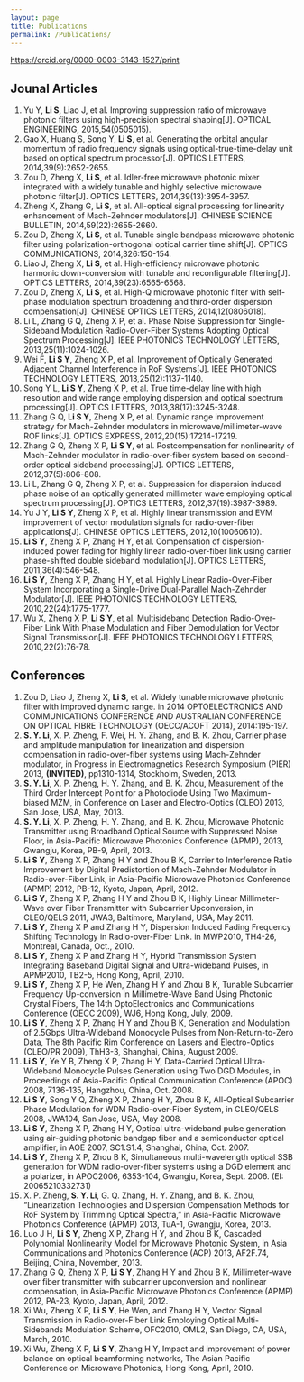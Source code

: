 ```yaml
---
layout: page
title: Publications
permalink: /Publications/
---
```


https://orcid.org/0000-0003-3143-1527/print

## Jounal Articles

1. Yu Y, **Li S**, Liao J, et al. Improving suppression ratio of microwave photonic filters using high-precision spectral shaping[J]. OPTICAL ENGINEERING, 2015,54(0505015).
2. Gao X, Huang S, Song Y, **Li S**, et al. Generating the orbital angular momentum of radio frequency signals using optical-true-time-delay unit based on optical spectrum processor[J]. OPTICS LETTERS, 2014,39(9):2652-2655.
3. Zou D, Zheng X, **Li S**, et al. Idler-free microwave photonic mixer integrated with a widely tunable and highly selective microwave photonic filter[J]. OPTICS LETTERS, 2014,39(13):3954-3957.
4. Zheng X, Zhang G, **Li S**, et al. All-optical signal processing for linearity enhancement of Mach-Zehnder modulators[J]. CHINESE SCIENCE BULLETIN, 2014,59(22):2655-2660.
5. Zou D, Zheng X, **Li S**, et al. Tunable single bandpass microwave photonic filter using polarization-orthogonal optical carrier time shift[J]. OPTICS COMMUNICATIONS, 2014,326:150-154.
6. Liao J, Zheng X, **Li S**, et al. High-efficiency microwave photonic harmonic down-conversion with tunable and reconfigurable filtering[J]. OPTICS LETTERS, 2014,39(23):6565-6568.
7. Zou D, Zheng X, **Li S**, et al. High-Q microwave photonic filter with self-phase modulation spectrum broadening and third-order dispersion compensation[J]. CHINESE OPTICS LETTERS, 2014,12(0806018).
9. Li L, Zhang G Q, Zheng X P, et al. Phase Noise Suppression for Single-Sideband Modulation Radio-Over-Fiber Systems Adopting Optical Spectrum Processing[J]. IEEE PHOTONICS TECHNOLOGY LETTERS, 2013,25(11):1024-1026.
1. Wei F, **Li S Y**, Zheng X P, et al. Improvement of Optically Generated Adjacent Channel Interference in RoF Systems[J]. IEEE PHOTONICS TECHNOLOGY LETTERS, 2013,25(12):1137-1140.
1. Song Y L, **Li S Y**, Zheng X P, et al. True time-delay line with high resolution and wide range employing dispersion and optical spectrum processing[J]. OPTICS LETTERS, 2013,38(17):3245-3248.
1. Zhang G Q, **Li S Y**, Zheng X P, et al. Dynamic range improvement strategy for Mach-Zehnder modulators in microwave/millimeter-wave ROF links[J]. OPTICS EXPRESS, 2012,20(15):17214-17219.
1. Zhang G Q, Zheng X P, **Li S Y**, et al. Postcompensation for nonlinearity of Mach-Zehnder modulator in radio-over-fiber system based on second-order optical sideband processing[J]. OPTICS LETTERS, 2012,37(5):806-808.
1. Li L, Zhang G Q, Zheng X P, et al. Suppression for dispersion induced phase noise of an optically generated millimeter wave employing optical spectrum processing[J]. OPTICS LETTERS, 2012,37(19):3987-3989.
1. Yu J Y, **Li S Y**, Zheng X P, et al. Highly linear transmission and EVM improvement of vector modulation signals for radio-over-fiber applications[J]. CHINESE OPTICS LETTERS, 2012,10(10060610).
1. **Li S Y**, Zheng X P, Zhang H Y, et al. Compensation of dispersion-induced power fading for highly linear radio-over-fiber link using carrier phase-shifted double sideband modulation[J]. OPTICS LETTERS, 2011,36(4):546-548.
1. **Li S Y**, Zheng X P, Zhang H Y, et al. Highly Linear Radio-Over-Fiber System Incorporating a Single-Drive Dual-Parallel Mach-Zehnder Modulator[J]. IEEE PHOTONICS TECHNOLOGY LETTERS, 2010,22(24):1775-1777.
1. Wu X, Zheng X P, **Li S Y**, et al. Multisideband Detection Radio-Over-Fiber Link With Phase Modulation and Fiber Demodulation for Vector Signal Transmission[J]. IEEE PHOTONICS TECHNOLOGY LETTERS, 2010,22(2):76-78.


## Conferences

1. Zou D, Liao J, Zheng X, **Li S**, et al. Widely tunable microwave photonic filter with improved dynamic range. in 2014 OPTOELECTRONICS AND COMMUNICATIONS CONFERENCE AND AUSTRALIAN CONFERENCE ON OPTICAL FIBRE TECHNOLOGY (OECC/ACOFT 2014), 2014:195-197.
2. **S. Y. Li**, X. P. Zheng, F. Wei, H. Y. Zhang, and B. K. Zhou, Carrier phase and amplitude manipulation for linearization and dispersion compensation in radio-over-fiber systems using Mach-Zehnder modulator, in Progress in Electromagnetics Research Symposium (PIER) 2013, **(INVITED)**, pp1310-1314, Stockholm, Sweden, 2013.
1. **S. Y. Li**, X. P. Zheng, H. Y. Zhang, and B. K. Zhou, Measurement of the Third Order Intercept Point for a Photodiode Using Two Maximum-biased MZM, in Conference on Laser and Electro-Optics (CLEO) 2013, San Jose, USA, May, 2013.
1. **S. Y. Li**, X. P. Zheng, H. Y. Zhang, and B. K. Zhou, Microwave Photonic Transmitter using Broadband Optical Source with Suppressed Noise Floor, in Asia-Pacific Microwave Photonics Conference (APMP), 2013, Gwangju, Korea, PB-9, April, 2013.
1. **Li S Y**, Zheng X P, Zhang H Y and Zhou B K, Carrier to Interference Ratio Improvement by Digital Predistortion of Mach-Zehnder Modulator in Radio-over-Fiber Link, in Asia-Pacific Microwave Photonics Conference (APMP) 2012, PB-12, Kyoto, Japan, April, 2012.
1. **Li S Y**, Zheng X P, Zhang H Y and Zhou B K, Highly Linear Millimeter-Wave over Fiber Transmitter with Subcarrier Upconversion, in CLEO/QELS 2011, JWA3, Baltimore, Maryland, USA, May 2011. 
1. **Li S Y**, Zheng X P and Zhang H Y, Dispersion Induced Fading Frequency Shifting Technology in Radio-over-Fiber Link. in MWP2010, TH4-26, Montreal, Canada, Oct., 2010. 
1. **Li S Y**, Zheng X P and Zhang H Y, Hybrid Transmission System Integrating Baseband Digital Signal and Ultra-wideband Pulses, in APMP2010, TB2-5, Hong Kong, April, 2010.
1. **Li S Y**, Zheng X P, He Wen, Zhang H Y and Zhou B K, Tunable Subcarrier Frequency Up-conversion in Millimetre-Wave Band Using Photonic Crystal Fibers, The 14th OptoElectronics and Communications Conference (OECC 2009), WJ6, Hong Kong, July, 2009. 
1. **Li S Y**, Zheng X P, Zhang H Y and Zhou B K, Generation and Modulation of 2.5Gbps Ultra-Wideband Monocycle Pulses from Non-Return-to-Zero Data, The 8th Pacific Rim Conference on Lasers and Electro-Optics (CLEO/PR 2009), ThH3-3, Shanghai, China, August 2009. 
1. **Li S Y**, Ye Y B, Zheng X P, Zhang H Y, Data-Carried Optical Ultra-Wideband Monocycle Pulses Generation using Two DGD Modules, in Proceedings of Asia-Pacific Optical Communication Conference (APOC) 2008, 7136-135, Hangzhou, China, Oct. 2008. 
1. **Li S Y**, Song Y Q, Zheng X P, Zhang H Y, Zhou B K, All-Optical Subcarrier Phase Modulation for WDM Radio-over-Fiber System, in CLEO/QELS 2008, JWA104, San Jose, USA, May 2008. 
1. **Li S Y**, Zheng X P, Zhang H Y, Optical ultra-wideband pulse generation using air-guiding photonic bandgap fiber and a semiconductor optical amplifier, in AOE 2007, SC1.S1.4, Shanghai, China, Oct. 2007.
1. **Li S Y**, Zheng X P, Zhou B K, Simultaneous multi-wavelength optical SSB generation for WDM radio-over-fiber systems using a DGD element and a polarizer, in APOC2006, 6353-104, Gwangju, Korea, Sept. 2006. (EI: 20065210332731)
1. X. P. Zheng, **S. Y. Li**, G. Q. Zhang, H. Y. Zhang, and B. K. Zhou, “Linearization Technologies and Dispersion Compensation Methods for RoF System by Trimming Optical Spectra,” in Asia-Pacific Microwave Photonics Conference (APMP) 2013, TuA-1, Gwangju, Korea, 2013.
1. Luo J H, **Li S Y**, Zheng X P, Zhang H Y, and Zhou B K, Cascaded Polynomial Nonlinearity Model for Microwave Photonic System,  in Asia Communications and Photonics Conference (ACP) 2013, AF2F.74, Beijing, China, November, 2013.
1. Zhang G Q, Zheng X P, **Li S Y**, Zhang H Y and Zhou B K, Millimeter-wave over fiber transmitter with subcarrier upconversion and nonlinear compensation, in Asia-Pacific Microwave Photonics Conference (APMP) 2012, PA-23, Kyoto, Japan, April, 2012.
1. Xi Wu, Zheng X P, **Li S Y**, He Wen, and Zhang H Y, Vector Signal Transmission in Radio-over-Fiber Link Employing Optical Multi-Sidebands Modulation Scheme, OFC2010, OML2, San Diego, CA, USA, March, 2010.
1. Xi Wu, Zheng X P, **Li S Y**, Zhang H Y, Impact and improvement of power balance on optical beamforming networks, The Asian Pacific Conference on Microwave Photonics, Hong Kong, April, 2010.
